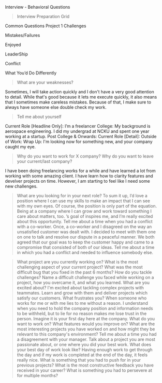 Interview - Behavioral Questions

> Interview Preparation Grid

Common Questions
Project 1
Challenges


Mistakes/Failures


Enjoyed


LeaderShip


Conflict


What You’d Do Differently



> What are your weaknesses?

Sometimes, I will take action quickly and I don't have a very good attention to detail. While that's good because it lets me execute quickly, it also means that I sometimes make careless mistakes. Because of that, I make sure to always have someone else double check my work.

> Tell me about yourself

Current Role [Headline Only]: I’m a freelancer 
College: My background is aerospace engineering. I did my undergrad at NCKU and spent one year working at a startup. 
Post College & Onwards: 
Current Role [Detail]:
Outside of Work:
Wrap Up: I'm looking now for something new, and your company caught my eye.

> Why do you want to work for X company?
> Why do you want to leave your current/last company?

I have been doing freelancing works for a while and have learned a lot from working with some amazing client. I have learn how to clarity features and develver projects on time. However, I am starting to feel like I need some new challenges.
> What are you looking for in your next role?
To sum it up, I’d love a position where I can use my skills to make an impact that I can see with my own eyes. Of course, the position is only part of the equation. Being at a company where I can grow and work toward something I care about matters, too. <Company>’s goal of <description> inspires me, and I’m really excited about this opportunity.
> Tell me about a time when you had a conflict with a co-worker.
Once, a co-worker and I disagreed on the way an unsatisfied customer was dealt with. I decided to meet with them one on one to talk and resolve our dispute in a peaceful manner. We both agreed that our goal was to keep the customer happy and came to a compromise that consisted of both of our ideas.
> Tell me about a time in which you had a conflict and needed to influence somebody else.

> What project are you currently working on?
> What is the most challenging aspect of your current project?
> What was the most difficult bug that you fixed in the past 6 months?
> How do you tackle challenges? Name a difficult challenge you faced while working on a project, how you overcame it, and what you learned.
> What are you excited about?
I'm excited about tackling complex projects with teammates. Learn and grow with them and deliver projects which satisfy our customers. 
> What frustrates you?
When someone who works for me or with me lies to me without a reason. I understand when you need to hold the company position and information needs to be withheld, but to lie for no reason makes me lose trust in the person.
> Imagine it is your first day here at the company. What do you want to work on? What features would you improve on?
> What are the most interesting projects you have worked on and how might they be relevant to this company's environment?
> Tell me about a time you had a disagreement with your manager.
> Talk about a project you are most passionate about, or one where you did your best work.
> What does your best day of work look like?
Having enough work to get through the day and if my work is completed at the end of the day, it feels really nice.
> What is something that you had to push for in your previous projects?
> What is the most constructive feedback you have received in your career?
> What is something you had to persevere at for multiple months?